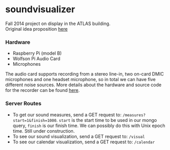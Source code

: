 soundvisualizer
===============
Fall 2014 project on display in the ATLAS building. <br>
Original idea proposition [here](https://github.com/dawsonbotsford/project_proposal)


### Hardware
* Raspberry Pi (model B)
* Wolfson Pi Audio Card
* Microphones

The audio card supports recording from a stereo line-in, two on-card DMIC microphones and one headset microphone, so in total we can have five different noise sources. More details about the hardware and source code for the recorder can be found [here](/noiserecorder).

### Server Routes

* To get our sound measures, send a GET request to: ```/measures?start=1&finish=1000```. ```start``` is the start time to be used in our mongo query, ```finish``` is our finish time. We can possibly do this with Unix epoch time. Still under construction. 
* To see our sound visualization, send a GET request to: ```/visual```
* To see our calendar visualization, send a GET request to: ```/calendar```
